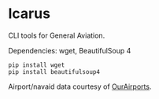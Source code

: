# Icarus
 CLI tools for General Aviation.

Dependencies: wget, BeautifulSoup 4

```
pip install wget
pip install beautifulsoup4

```

Airport/navaid data courtesy of [OurAirports](http://ourairports.com).
